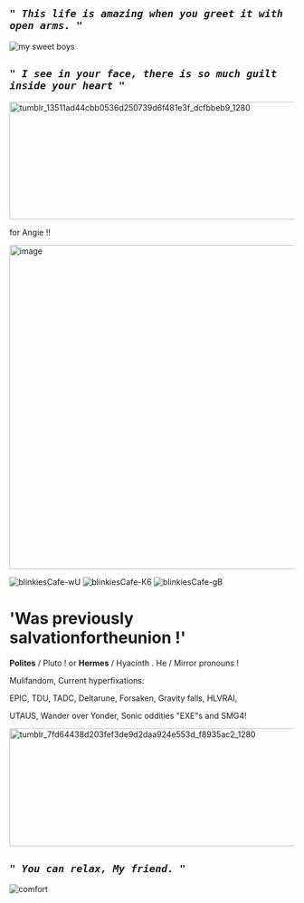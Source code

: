 ## *``" This life is amazing when you greet it with open arms. "``*
![my sweet boys](https://github.com/user-attachments/assets/a68b6d0d-2a8c-40d2-b8ba-0474fc036a2f)
## *``" I see in your face, there is so much guilt inside your heart "``*
<img width="735" height="208" alt="tumblr_13511ad44cbb0536d250739d6f481e3f_dcfbbeb9_1280" src="https://github.com/user-attachments/assets/1922fef5-2875-4e9d-b41f-e472fc4acdac" /> 

for Angie !!

<img width="724" height="572" alt="image" src="https://github.com/user-attachments/assets/2c131643-7eaf-4518-a0be-11f81ba9523c" />



 ![blinkiesCafe-wU](https://github.com/user-attachments/assets/1ed3f32b-d524-48d0-bb10-7f9e9dc10544) ![blinkiesCafe-K6](https://github.com/user-attachments/assets/f75f06f3-b39c-4762-8a4c-633457817cf4) ![blinkiesCafe-gB](https://github.com/user-attachments/assets/eb8b4820-e905-499c-96dd-358e991acab1)




# 'Was previously salvationfortheunion !'

**Polites** / Pluto !  or **Hermes** / Hyacinth . He / Mirror pronouns !

Mulifandom, Current hyperfixations: 

EPIC, TDU, TADC, Deltarune, Forsaken, Gravity falls, HLVRAI, 

UTAUS, Wander over Yonder, Sonic oddities "EXE"s and SMG4!

<img width="735" height="208" alt="tumblr_7fd64438d203fef3de9d2daa924e553d_f8935ac2_1280" src="https://github.com/user-attachments/assets/0f4cd53c-aeb5-4f27-9975-5a5a6f3ce4fe" />

## *``" You can relax, My friend. "``*
![comfort](https://github.com/user-attachments/assets/9ac77327-099b-4518-b64f-49b9b0e5dd2b)



